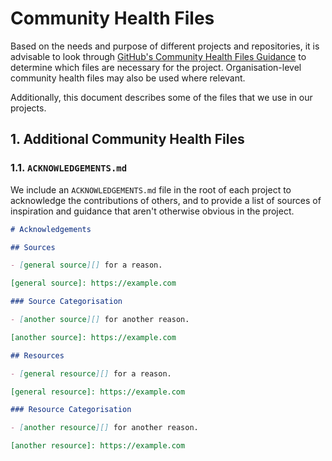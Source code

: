 # Community Health Files

Based on the needs and purpose of different projects and repositories, it is
advisable to look through [GitHub's Community Health Files
Guidance][gh-community-health] to determine which files are necessary for the
project. Organisation-level community health files may also be used where
relevant.

Additionally, this document describes some of the files that we use in our
projects.

[gh-community-health]:
  https://docs.github.com/en/communities/setting-up-your-project-for-healthy-contributions/creating-a-default-community-health-file

## 1. Additional Community Health Files

### 1.1. `ACKNOWLEDGEMENTS.md`

We include an `ACKNOWLEDGEMENTS.md` file in the root of each project to
acknowledge the contributions of others, and to provide a list of sources of
inspiration and guidance that aren't otherwise obvious in the project.

```markdown
# Acknowledgements

## Sources

- [general source][] for a reason.

[general source]: https://example.com

### Source Categorisation

- [another source][] for another reason.

[another source]: https://example.com

## Resources

- [general resource][] for a reason.

[general resource]: https://example.com

### Resource Categorisation

- [another resource][] for another reason.

[another resource]: https://example.com
```
